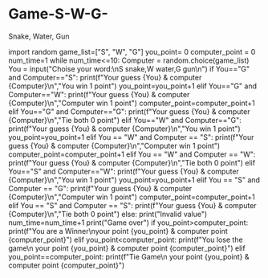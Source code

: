 # Game-S-W-G-
Snake, Water, Gun

import random
game_list=["S", "W", "G"]
you_point= 0
computer_point = 0
num_time=1
while num_time<=10:
    Computer = random.choice(game_list)
    You = input("Choise your word:\nS snake,W water,G gun\n")
    if You=="G" and Computer=="S":
        print(f"Your guess {You} & computer {Computer}\n","You win 1 point")
        you_point=you_point+1
    elif You=="G" and Computer=="W":
        print(f"Your guess {You} & computer {Computer}\n","Computer win 1 point")
        computer_point=computer_point+1
    elif You=="G" and Computer=="G":
        print(f"Your guess {You} & computer {Computer}\n","Tie both 0 point")
    elif You=="W" and Computer=="G":
        print(f"Your guess {You} & computer {Computer}\n","You win 1 point")
        you_point=you_point+1
    elif You == "W" and Computer == "S":
        print(f"Your guess {You} & computer {Computer}\n","Computer win 1 point")
        computer_point=computer_point+1
    elif You == "W" and Computer == "W":
        print(f"Your guess {You} & computer {Computer}\n","Tie both 0 point")
    elif You=="S" and Computer=="W":
        print(f"Your guess {You} & computer {Computer}\n","You win 1 point")
        you_point=you_point+1
    elif You == "S" and Computer == "G":
        print(f"Your guess {You} & computer {Computer}\n","Computer win 1 point")
        computer_point=computer_point+1
    elif You == "S" and Computer == "S":
        print(f"Your guess {You} & computer {Computer}\n","Tie both 0 point")
    else:
        print("Invalid value")
    num_time=num_time+1
print("Game over")
if you_point>computer_point:
    print(f"You are a Winner\nyour point {you_point} & computer point {computer_point}")
elif you_point<computer_point:
    print(f"You lose the game\n your point {you_point} & computer point {computer_point}")
elif you_point==computer_point:
    print(f"Tie Game\n your point {you_point} & computer point {computer_point}")
